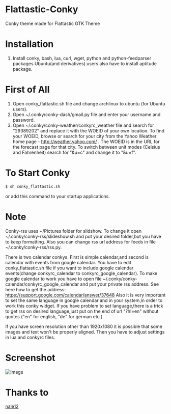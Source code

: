 # Flattastic-Conky
Conky theme made for Flattastic GTK Theme

# Installation
1. Install conky, bash, lua, curl, wget, python and python-feedparser packages.Ubuntu(and derivatives) users also have to install aptitude package.

# First of All
1. Open conky_flattastic.sh file and change archlinux to ubuntu (for Ubuntu users).
2. Open ~/.conky/conky-dash/gmail.py file and enter your username and password.
3. Open ~/.conky/conky-weather/conkyrc_weather file and search for "29389202" and replace it with the WOEID of your own location. To find your WOEID, browse or search for your city from the Yahoo Weather home page - http://weather.yahoo.com/ . The WOEID is in the URL for the forecast page for that city. To switch between unit modes (Celsius and Fahrenheit) search for "&u=c" and change it to "&u=f".

# To Start Conky
```bash
$ sh conky_flattastic.sh
```
or add this command to your startup applications. 

# Note
Conky-rss uses ~/Pictures folder for slidshow. To change it open ~/.conky/conky-rss/slideshow.sh and put your desired folder,but you have to keep formatting. Also you can change rss url address for feeds in file ~/.conky/conky-rss/rss.py.

There is two calendar conkys. First is simple calendar,and second is calendar with events from google calendar. You have to edit conky_flattastic.sh file if you want to include google calendar events(change conkyrc_calendar to conkyrc_google_calendar). To make google calendar to work you have to open file ~/.conky/conky-calendar/conkyrc_google_calendar and put your private rss address. See here how to get the address: https://support.google.com/calendar/answer/37648
Also it is very important to set the same language in google calendar and in your system,in order to work this conky widget. If you have problem to set language,there is a trick to get rss on desired language,just put on the end of url "?hl=en" without quotes ("en" for english, "de" for german etc.)  

If you have screen resolution other than 1920x1080 it is possible that some images and text won't be properly aligned. Then you have to adjust settings in lua and conkyrc files.

# Screenshot
![image](http://s24.postimg.org/w10ur3wxh/conky_flat.jpg)

# Thanks to
[nale12](http://nale12.deviantart.com/)

